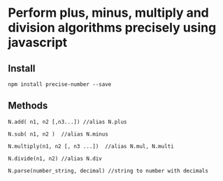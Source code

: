 # Perform plus, minus, multiply and division algorithms precisely using javascript

## Install

```
npm install precise-number --save
```

## Methods

```
N.add( n1, n2 [,n3...]) //alias N.plus

N.sub( n1, n2 )  //alias N.minus

N.multiply(n1, n2 [, n3 ...])  //alias N.mul, N.multi

N.divide(n1, n2) //alias N.div

N.parse(number_string, decimal) //string to number with decimals

```
